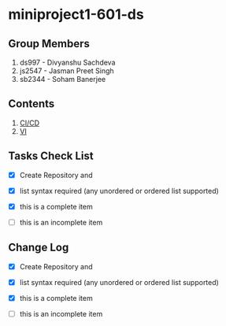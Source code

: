 # miniproject1-601-ds

## Group Members

1. ds997 - Divyanshu Sachdeva
2. js2547 - Jasman Preet Singh 
3. sb2344 - Soham Banerjee


## Contents

1. [CI/CD](ci-cd-usage.md)
2. [VI](vi-tutorial.md)

## Tasks Check List

- [x] Create Repository and 
- [x] list syntax required (any unordered or ordered list supported)
- [x] this is a complete item
- [ ] this is an incomplete item


## Change Log

- [x] Create Repository and 
- [x] list syntax required (any unordered or ordered list supported)
- [x] this is a complete item
- [ ] this is an incomplete item








